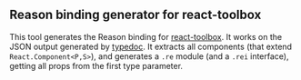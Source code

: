 Reason binding generator for react-toolbox
------------------------------------------

This tool generates the Reason binding for
[react-toolbox](http://react-toolbox.com). It works on the JSON output
generated by [typedoc](http://typedoc.org). It extracts all components (that
extend `React.Component<P,S>`), and generates a `.re` module (and a `.rei`
interface), getting all props from the first type parameter.

